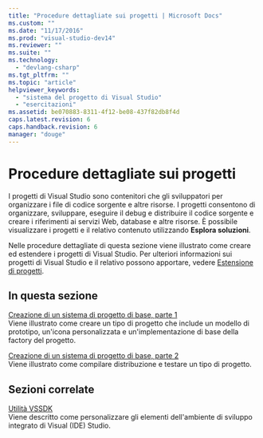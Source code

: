 ```yaml
---
title: "Procedure dettagliate sui progetti | Microsoft Docs"
ms.custom: ""
ms.date: "11/17/2016"
ms.prod: "visual-studio-dev14"
ms.reviewer: ""
ms.suite: ""
ms.technology: 
  - "devlang-csharp"
ms.tgt_pltfrm: ""
ms.topic: "article"
helpviewer_keywords: 
  - "sistema del progetto di Visual Studio"
  - "esercitazioni"
ms.assetid: be070883-8311-4f12-be08-437f82db8f4d
caps.latest.revision: 6
caps.handback.revision: 6
manager: "douge"
---
```

# Procedure dettagliate sui progetti
I progetti di Visual Studio sono contenitori che gli sviluppatori per organizzare i file di codice sorgente e altre risorse.  I progetti consentono di organizzare, sviluppare, eseguire il debug e distribuire il codice sorgente e creare i riferimenti ai servizi Web, database e altre risorse.  È possibile visualizzare i progetti e il relativo contenuto utilizzando **Esplora soluzioni**.  
  
 Nelle procedure dettagliate di questa sezione viene illustrato come creare ed estendere i progetti di Visual Studio.  Per ulteriori informazioni sui progetti di Visual Studio e il relativo possono apportare, vedere [Estensione di progetti](../Topic/Extending%20Projects.md).  
  
## In questa sezione  
 [Creazione di un sistema di progetto di base, parte 1](../Topic/Creating%20a%20Basic%20Project%20System,%20Part%201.md)  
 Viene illustrato come creare un tipo di progetto che include un modello di prototipo, un'icona personalizzata e un'implementazione di base della factory del progetto.  
  
 [Creazione di un sistema di progetto di base, parte 2](../Topic/Creating%20a%20Basic%20Project%20System,%20Part%202.md)  
 Viene illustrato come compilare distribuzione e testare un tipo di progetto.  
  
## Sezioni correlate  
 [Utilità VSSDK](../Topic/VSSDK%20Utilities.md)  
 Viene descritto come personalizzare gli elementi dell'ambiente di sviluppo integrato di Visual \(IDE\) Studio.